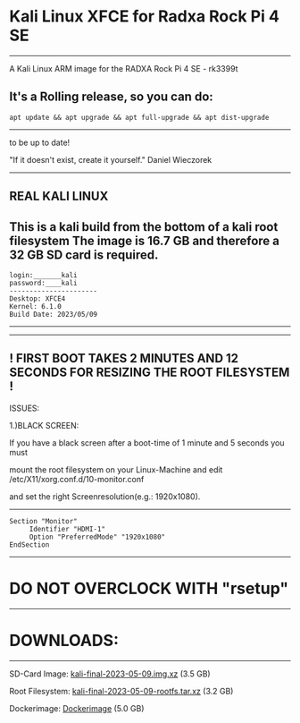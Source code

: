 # Kali Linux XFCE for Radxa Rock Pi 4 SE
__________________________________________________________________________________________________
A Kali Linux ARM image for the RADXA Rock Pi 4 SE - rk3399t

It's a Rolling release, so you can do: 
-------------------------
    apt update && apt upgrade && apt full-upgrade && apt dist-upgrade
-------------------------
to be up to date!

"If it doesn't exist, create it yourself." Daniel Wieczorek

----------------
REAL KALI LINUX
----------------

This is a kali build from the bottom of a kali root filesystem
The image is 16.7 GB and therefore a 32 GB SD card is required. 
----------------------------
    login:_______kali
    password:____kali
    ----------------------
    Desktop: XFCE4
    Kernel: 6.1.0
    Build Date: 2023/05/09
----------------------------

------------------------------------------------------------------------------
! FIRST BOOT TAKES 2 MINUTES AND 12 SECONDS FOR RESIZING THE ROOT FILESYSTEM !
------------------------------------------------------------------------------



ISSUES:

1.)BLACK SCREEN:

If you have a black screen after a boot-time of 1 minute and 5 seconds you must

mount the root filesystem on your Linux-Machine and edit /etc/X11/xorg.conf.d/10-monitor.conf

and set the right Screenresolution(e.g.: 1920x1080).

-----------------------------------------------------
    Section "Monitor"
         Identifier "HDMI-1"
         Option "PreferredMode" "1920x1080"
    EndSection
-----------------------------------------------------



# DO NOT OVERCLOCK WITH "rsetup" 

____________________________________________________________________________
# DOWNLOADS:
-----------

SD-Card Image: <a href="https://drive.google.com/file/d/13V7PaB7aY-MwC5Vn2QP0vCoSea7RujDL/view?usp=sharing">kali-final-2023-05-09.img.xz</a> (3.5 GB)

Root Filesystem: <a href="https://drive.google.com/file/d/1QcKa8FkMXnw676MyZa_9ly5d3Svdw6pl/view?usp=sharing">kali-final-2023-05-09-rootfs.tar.xz</a> (3.2 GB)

Dockerimage: <a href="https://hub.docker.com/r/byte4rr4y/kalilinux-rock4se">Dockerimage</a> (5.0 GB)
